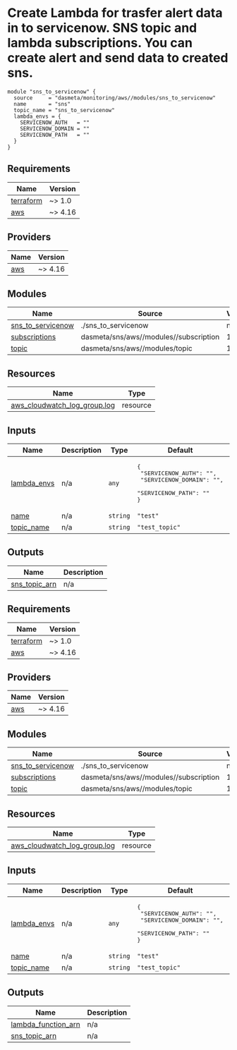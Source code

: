 # Create Lambda for trasfer alert data in to servicenow. SNS topic and lambda subscriptions. You can create alert and send data to created sns.

```
module "sns_to_servicenow" {
  source     = "dasmeta/monitoring/aws//modules/sns_to_servicenow"
  name       = "sns"
  topic_name = "sns_to_servicenow"
  lambda_envs = {
    SERVICENOW_AUTH   = ""
    SERVICENOW_DOMAIN = ""
    SERVICENOW_PATH   = ""
  }
}

```

<!-- BEGIN_TF_DOCS -->
## Requirements

| Name | Version |
|------|---------|
| <a name="requirement_terraform"></a> [terraform](#requirement\_terraform) | ~> 1.0 |
| <a name="requirement_aws"></a> [aws](#requirement\_aws) | ~> 4.16 |

## Providers

| Name | Version |
|------|---------|
| <a name="provider_aws"></a> [aws](#provider\_aws) | ~> 4.16 |

## Modules

| Name | Source | Version |
|------|--------|---------|
| <a name="module_sns_to_servicenow"></a> [sns\_to\_servicenow](#module\_sns\_to\_servicenow) | ./sns_to_servicenow | n/a |
| <a name="module_subscriptions"></a> [subscriptions](#module\_subscriptions) | dasmeta/sns/aws//modules//subscription | 1.2.3 |
| <a name="module_topic"></a> [topic](#module\_topic) | dasmeta/sns/aws//modules/topic | 1.2.3 |

## Resources

| Name | Type |
|------|------|
| [aws_cloudwatch_log_group.log](https://registry.terraform.io/providers/hashicorp/aws/latest/docs/resources/cloudwatch_log_group) | resource |

## Inputs

| Name | Description | Type | Default | Required |
|------|-------------|------|---------|:--------:|
| <a name="input_lambda_envs"></a> [lambda\_envs](#input\_lambda\_envs) | n/a | `any` | <pre>{<br>  "SERVICENOW_AUTH": "",<br>  "SERVICENOW_DOMAIN": "",<br>  "SERVICENOW_PATH": ""<br>}</pre> | no |
| <a name="input_name"></a> [name](#input\_name) | n/a | `string` | `"test"` | no |
| <a name="input_topic_name"></a> [topic\_name](#input\_topic\_name) | n/a | `string` | `"test_topic"` | no |

## Outputs

| Name | Description |
|------|-------------|
| <a name="output_sns_topic_arn"></a> [sns\_topic\_arn](#output\_sns\_topic\_arn) | n/a |
<!-- END_TF_DOCS -->
<!-- BEGINNING OF PRE-COMMIT-TERRAFORM DOCS HOOK -->
## Requirements

| Name | Version |
|------|---------|
| <a name="requirement_terraform"></a> [terraform](#requirement\_terraform) | ~> 1.0 |
| <a name="requirement_aws"></a> [aws](#requirement\_aws) | ~> 4.16 |

## Providers

| Name | Version |
|------|---------|
| <a name="provider_aws"></a> [aws](#provider\_aws) | ~> 4.16 |

## Modules

| Name | Source | Version |
|------|--------|---------|
| <a name="module_sns_to_servicenow"></a> [sns\_to\_servicenow](#module\_sns\_to\_servicenow) | ./sns_to_servicenow | n/a |
| <a name="module_subscriptions"></a> [subscriptions](#module\_subscriptions) | dasmeta/sns/aws//modules//subscription | 1.2.3 |
| <a name="module_topic"></a> [topic](#module\_topic) | dasmeta/sns/aws//modules/topic | 1.2.3 |

## Resources

| Name | Type |
|------|------|
| [aws_cloudwatch_log_group.log](https://registry.terraform.io/providers/hashicorp/aws/latest/docs/resources/cloudwatch_log_group) | resource |

## Inputs

| Name | Description | Type | Default | Required |
|------|-------------|------|---------|:--------:|
| <a name="input_lambda_envs"></a> [lambda\_envs](#input\_lambda\_envs) | n/a | `any` | <pre>{<br>  "SERVICENOW_AUTH": "",<br>  "SERVICENOW_DOMAIN": "",<br>  "SERVICENOW_PATH": ""<br>}</pre> | no |
| <a name="input_name"></a> [name](#input\_name) | n/a | `string` | `"test"` | no |
| <a name="input_topic_name"></a> [topic\_name](#input\_topic\_name) | n/a | `string` | `"test_topic"` | no |

## Outputs

| Name | Description |
|------|-------------|
| <a name="output_lambda_function_arn"></a> [lambda\_function\_arn](#output\_lambda\_function\_arn) | n/a |
| <a name="output_sns_topic_arn"></a> [sns\_topic\_arn](#output\_sns\_topic\_arn) | n/a |
<!-- END OF PRE-COMMIT-TERRAFORM DOCS HOOK -->

